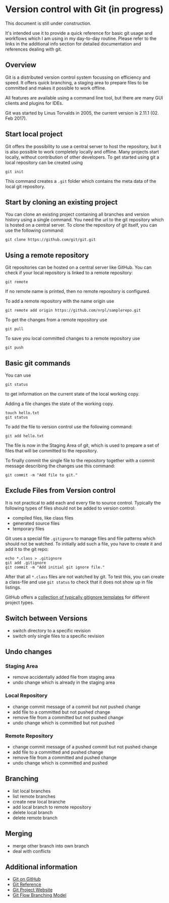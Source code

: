 Version control with Git (in progress)
======================================
This document is still under construction.

It's intended use it to provide a quick reference for basic git usage and workflows which I am using in my day-to-day routine.
Please refer to the links in the additional info section for detailed documentation and references dealing with git.

Overview
--------
Git is a distributed version control system focussing on efficiency and speed.
It offers quick branching, a staging area to prepare files to be committed and makes it possible to work offline.

All features are available using a command line tool, but there are many GUI clients and plugins for IDEs.

Git was started by Linus Torvalds in 2005, the current version is 2.11.1 (02. Feb 2017).


Start local project
-------------------
Git offers the possibility to use a central server to host the repository,
but it is also possible to work completely locally and offline.
Many projects start locally, without contribution of other developers.
To get started using git a local repository can be created using
```
git init
```
This command creates a ``.git`` folder which contains the meta data of the local git repository.


Start by cloning an existing project
---------------------------------
You can clone an existing project containing all branches and version history using a single command.
You need the url to the git repository which is hosted on a central server.
To clone the repository of git itself, you can use the following command:
```
git clone https://github.com/git/git.git
```


Using a remote repository
-------------------------
Git repositories can be hosted on a central server like GitHub.
You can check if your local repository is linked to a remote repository:
```
git remote
```
If no remote name is printed, then no remote repository is configured.

To add a remote repository with the name origin use
```
git remote add origin https://github.com/nrpl/samplerepo.git
```

To get the changes from a remote repository use
```
git pull
```

To save you local committed changes to a remote repository use
```
git push
```


Basic git commands
------------------
You can use
```
git status
```
to get information on the current state of the local working copy.

Adding a file changes the state of the working copy.
```
touch hello.txt
git status
```

To add the file to version control use the following command:
```
git add hello.txt
```
The file is now in the Staging Area of git, which is used to prepare
a set of files that will be committed to the repository.

To finally commit the single file to the repository together with a commit message describing the changes use this command:
```
git commit -m "Add file to git."
```

Exclude Files from Version control
---------------------------------
It is not practical to add each and every file to source control.
Typically the following types of files should not be added to version control:
* compiled files, like class files
* generated source files
* temporary files

Git uses a special file ``.gitignore`` to manage files and file patterns which should not be watched.
To initially add such a file, you have to create it and add it to the git repo:
```
echo *.class > .gitignore
git add .gitignore
git commit -m "Add initial git ignore file."
```
After that all ``*.class`` files are not watched by git.
To test this, you can create a class-file and use ``git status`` to check that it does not show up in file listings.

GitHub offers a [collection of typically gitignore templates](https://github.com/github/gitignore) for different project types.


Switch between Versions
-----------------------
- switch directory to a specific revision
- switch only single files to a specific revision


Undo changes
------------

### Staging Area
- remove accidentally added file from staging area
- undo change which is already in the staging area

### Local Repository
- change commit message of a commit but not pushed change
- add file to a committed but not pushed change
- remove file from a committed but not pushed change
- undo change which is committed but not pushed

### Remote Repository
- change commit message of a pushed commit but not pushed change
- add file to a committed and pushed change
- remove file from a committed and pushed change
- undo change which is committed and pushed


Branching
---------
- list local branches
- list remote branches
- create new local branche
- add local branch to remote repository
- delete local branch
- delete remote branch


Merging
-------
- merge other branch into own branch
- deal with conflicts


Additional information
----------------------
* [Git on GitHub](https://github.com/git/git)
* [Git Reference](http://gitref.org/)
* [Git Project Website](https://git-scm.com/)
* [Git Flow Branching Model](http://nvie.com/posts/a-successful-git-branching-model/)
